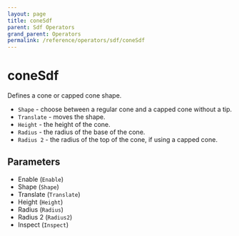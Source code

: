 ```yaml
---
layout: page
title: coneSdf
parent: Sdf Operators
grand_parent: Operators
permalink: /reference/operators/sdf/coneSdf
---
```


# coneSdf

Defines a cone or capped cone shape.

* `Shape` - choose between a regular cone and a capped cone without a tip.
* `Translate` - moves the shape.
* `Height` - the height of the cone.
* `Radius` - the radius of the base of the cone.
* `Radius 2` - the radius of the top of the cone, if using a capped cone.

## Parameters

* Enable (`Enable`)
* Shape (`Shape`)
* Translate (`Translate`)
* Height (`Height`)
* Radius (`Radius`)
* Radius 2 (`Radius2`)
* Inspect (`Inspect`)

